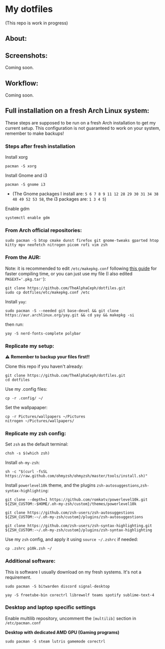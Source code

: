 # My dotfiles
(This repo is work in progress)

## About:


## Screenshots:
Coming soon.

## Workflow:
Coming soon.

## Full installation on a fresh Arch Linux system:
These steps are supposed to be run on a fresh Arch installation to get my current setup. This configuration is not guaranteed to work on your system, remember to make backups!
### Steps after fresh installation
Install xorg
```
pacman -S xorg
```
Install Gnome and i3
```
pacman -S gnome i3
```
- (The Gnome packages I install are: `5 6 7 8 9 11 12 28 29 30 31 34 38 48 49 52 53 58`, the i3 packages are: `1 3 4 5`)

Enable gdm
```
systemctl enable gdm
```

### From Arch official repositories:
```
sudo pacman -S btop cmake dunst firefox git gnome-tweaks gparted htop kitty mpv neofetch nitrogen picom rofi vim zsh
```

### From the AUR:
Note: it is recommended to edit `/etc/makepkg.conf` following [this guide](https://gist.github.com/beci/c737c89685a667053fe02f986d59ca44) for faster compiling time, or you can just use my file (I also edited `PKGEXT='.pkg.tar'`):
```
git clone https://github.com/TheAlphaCeph/dotfiles.git
sudo cp dotfiles/etc/makepkg.conf /etc
```
Install `yay`:
```
sudo pacman -S --needed git base-devel && git clone https://aur.archlinux.org/yay.git && cd yay && makepkg -si
```
then run:
```
yay -S nerd-fonts-complete polybar 
```

### Replicate my setup:
⚠️ **Remember to backup your files first!!**

Clone this repo if you haven't already:
```
git clone https://github.com/TheAlphaCeph/dotfiles.git
cd dotfiles
```
Use my .config files:
```
cp -r .config/ ~/
```
Set the wallpapaper:
```
cp -r Pictures/wallpapers ~/Pictures
nitrogen ~/Pictures/wallpapers/
```

### Replicate my zsh config:
Set `zsh` as the default terminal:
```
chsh -s $(which zsh)
```
Install `oh-my-zsh`:
```
sh -c "$(curl -fsSL https://raw.github.com/ohmyzsh/ohmyzsh/master/tools/install.sh)"
```
Install `powerlevel10k` theme, and the plugins `zsh-autosuggestions`,`zsh-syntax-highlighting`:
```
git clone --depth=1 https://github.com/romkatv/powerlevel10k.git ${ZSH_CUSTOM:-$HOME/.oh-my-zsh/custom}/themes/powerlevel10k

git clone https://github.com/zsh-users/zsh-autosuggestions ${ZSH_CUSTOM:-~/.oh-my-zsh/custom}/plugins/zsh-autosuggestions

git clone https://github.com/zsh-users/zsh-syntax-highlighting.git ${ZSH_CUSTOM:-~/.oh-my-zsh/custom}/plugins/zsh-syntax-highlighting
```
Use my `zsh` config, and apply it using `source ~/.zshrc` if needed:
```
cp .zshrc p10k.zsh ~/
```

### Additional software:
This is software I usually download on my fresh systems. It's not a requirement.
```
sudo pacman -S bitwarden discord signal-desktop
```
```
yay -S freetube-bin corectrl librewolf teams spotify sublime-text-4
```

### Desktop and laptop specific settings
Enable multilib repository, uncomment the `[multilib]` section in `/etc/pacman.conf`

**Desktop with dedicated AMD GPU (Gaming programs)**
```
sudo pacman -S steam lutris gamemode corectrl
```
